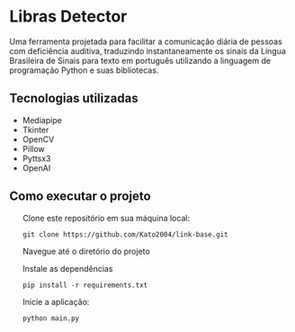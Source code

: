 <h1>Libras Detector</h1>

<p>
  Uma ferramenta projetada para facilitar a comunicação diária de pessoas com deficiência auditiva,
  traduzindo instantaneamente os sinais da Língua Brasileira de Sinais para texto em português utilizando 
  a linguagem de programação Python e suas bibliotecas.
</p>

<div>
  <h2>Tecnologias utilizadas</h2>
  <ul>
    <li>
      Mediapipe
    </li>
    <li>
      Tkinter
    </li>
    <li>
      OpenCV
    </li>
    <li>
      Pillow
    </li>
    <li>
      Pyttsx3
    </li>
    <li>
      OpenAI
    </li>
  </ul>
</div>

<div>
  <h2>Como executar o projeto</h2>
  <ul style="list-style:none;">
    <li>
      <p>Clone este repositório em sua máquina local:</p>
      <code>git clone https://github.com/Kato2004/link-base.git</code>
    </li>
    <li>
      <p>Navegue até o diretório do projeto</p>
    </li>
    <li>
      <p>Instale as dependências</p>
      <code>pip install -r requirements.txt</code>
    </li>
    <li>
      <p>Inicie a aplicação:</p>
      <code>python main.py</code>
    </li>
  </ul>
</div>
